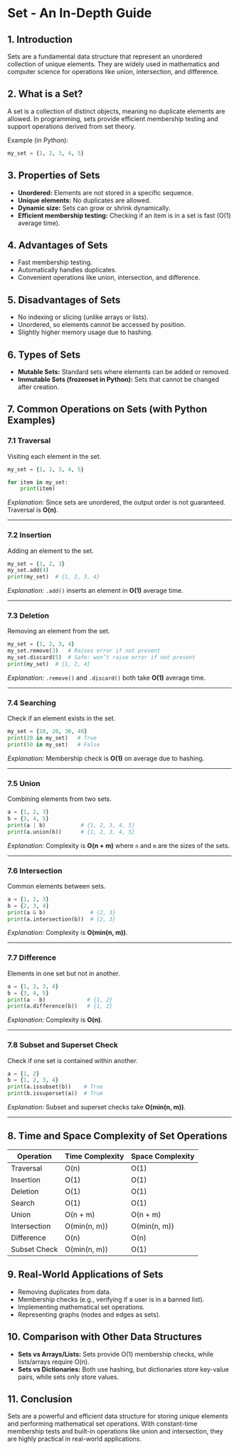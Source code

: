 # Set - An In-Depth Guide

## 1. Introduction

Sets are a fundamental data structure that represent an unordered collection of unique elements. They are widely used in mathematics and computer science for operations like union, intersection, and difference.

## 2. What is a Set?

A set is a collection of distinct objects, meaning no duplicate elements are allowed. In programming, sets provide efficient membership testing and support operations derived from set theory.

Example (in Python):

```python
my_set = {1, 2, 3, 4, 5}
```

## 3. Properties of Sets

* **Unordered:** Elements are not stored in a specific sequence.
* **Unique elements:** No duplicates are allowed.
* **Dynamic size:** Sets can grow or shrink dynamically.
* **Efficient membership testing:** Checking if an item is in a set is fast (O(1) average time).

## 4. Advantages of Sets

* Fast membership testing.
* Automatically handles duplicates.
* Convenient operations like union, intersection, and difference.

## 5. Disadvantages of Sets

* No indexing or slicing (unlike arrays or lists).
* Unordered, so elements cannot be accessed by position.
* Slightly higher memory usage due to hashing.

## 6. Types of Sets

* **Mutable Sets:** Standard sets where elements can be added or removed.
* **Immutable Sets (frozenset in Python):** Sets that cannot be changed after creation.

## 7. Common Operations on Sets (with Python Examples)

### 7.1 Traversal

Visiting each element in the set.

```python
my_set = {1, 2, 3, 4, 5}

for item in my_set:
    print(item)
```

*Explanation:* Since sets are unordered, the output order is not guaranteed. Traversal is **O(n)**.

---

### 7.2 Insertion

Adding an element to the set.

```python
my_set = {1, 2, 3}
my_set.add(4)
print(my_set)  # {1, 2, 3, 4}
```

*Explanation:* `.add()` inserts an element in **O(1)** average time.

---

### 7.3 Deletion

Removing an element from the set.

```python
my_set = {1, 2, 3, 4}
my_set.remove(3)   # Raises error if not present
my_set.discard(5)  # Safe: won’t raise error if not present
print(my_set)  # {1, 2, 4}
```

*Explanation:* `.remove()` and `.discard()` both take **O(1)** average time.

---

### 7.4 Searching

Check if an element exists in the set.

```python
my_set = {10, 20, 30, 40}
print(20 in my_set)   # True
print(50 in my_set)   # False
```

*Explanation:* Membership check is **O(1)** on average due to hashing.

---

### 7.5 Union

Combining elements from two sets.

```python
a = {1, 2, 3}
b = {3, 4, 5}
print(a | b)           # {1, 2, 3, 4, 5}
print(a.union(b))      # {1, 2, 3, 4, 5}
```

*Explanation:* Complexity is **O(n + m)** where `n` and `m` are the sizes of the sets.

---

### 7.6 Intersection

Common elements between sets.

```python
a = {1, 2, 3}
b = {2, 3, 4}
print(a & b)              # {2, 3}
print(a.intersection(b))  # {2, 3}
```

*Explanation:* Complexity is **O(min(n, m))**.

---

### 7.7 Difference

Elements in one set but not in another.

```python
a = {1, 2, 3, 4}
b = {3, 4, 5}
print(a - b)             # {1, 2}
print(a.difference(b))   # {1, 2}
```

*Explanation:* Complexity is **O(n)**.

---

### 7.8 Subset and Superset Check

Check if one set is contained within another.

```python
a = {1, 2}
b = {1, 2, 3, 4}
print(a.issubset(b))    # True
print(b.issuperset(a))  # True
```

*Explanation:* Subset and superset checks take **O(min(n, m))**.

---

## 8. Time and Space Complexity of Set Operations

| Operation    | Time Complexity | Space Complexity |
| ------------ | --------------- | ---------------- |
| Traversal    | O(n)            | O(1)             |
| Insertion    | O(1)            | O(1)             |
| Deletion     | O(1)            | O(1)             |
| Search       | O(1)            | O(1)             |
| Union        | O(n + m)        | O(n + m)         |
| Intersection | O(min(n, m))    | O(min(n, m))     |
| Difference   | O(n)            | O(n)             |
| Subset Check | O(min(n, m))    | O(1)             |

## 9. Real-World Applications of Sets

* Removing duplicates from data.
* Membership checks (e.g., verifying if a user is in a banned list).
* Implementing mathematical set operations.
* Representing graphs (nodes and edges as sets).

## 10. Comparison with Other Data Structures

* **Sets vs Arrays/Lists:** Sets provide O(1) membership checks, while lists/arrays require O(n).
* **Sets vs Dictionaries:** Both use hashing, but dictionaries store key-value pairs, while sets only store values.

## 11. Conclusion

Sets are a powerful and efficient data structure for storing unique elements and performing mathematical set operations. With constant-time membership tests and built-in operations like union and intersection, they are highly practical in real-world applications.
